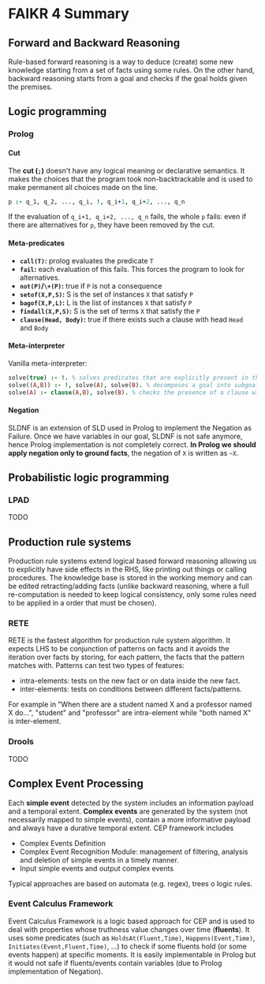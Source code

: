 # FAIKR 4 Summary

## Forward and Backward Reasoning

Rule-based forward reasoning is a way to deduce (create) some new knowledge starting from a set of facts using some rules.
On the other hand, backward reasoning starts from a goal and checks if the goal holds given the premises.

## Logic programming

### Prolog

#### Cut

The **cut (`;`)** doesn't have any logical meaning or declarative semantics.
It makes the choices that the program took non-backtrackable and is used to make permanent all choices made on the line.
```prolog
p :- q_1, q_2, ..., q_i, !, q_i+1, q_i+2, ..., q_n
```
If the evaluation of `q_i+1, q_i+2, ..., q_n` fails, the whole `p` fails: even if there are alternatives for `p`, they have been removed by the cut.

#### Meta-predicates

- **`call(T)`:** prolog evaluates the predicate `T`
- **`fail`:** each evaluation of this fails. This forces the program to look for alternatives.
- **`not(P)`/`\+(P)`:** true if `P` is not a consequence
- **`setof(X,P,S)`:** S is the set of instances `X` that satisfy `P`
- **`bagof(X,P,L)`:** L is the list of instances `X` that satisfy `P`
- **`findall(X,P,S)`:** S is the set of terms `X` that satisfy the `P`
- **`clause(Head, Body)`:** true if there exists such a clause with head `Head` and `Body`

#### Meta-interpreter

Vanilla meta-interpreter:
```prolog
solve(true) :- !. % solves predicates that are explicitly present in the KB
solve((A,B)) :- !, solve(A), solve(B). % decomposes a goal into subgoals and solves them
solve(A) :- clause(A,B), solve(B). % checks the presence of a clause with head A and solves its body B
```

#### Negation

SLDNF is an extension of SLD used in Prolog to implement the Negation as Failure.
Once we have variables in our goal, SLDNF is not safe anymore, hence Prolog implementation is not completely correct.
**In Prolog we should apply negation only to ground facts**, the negation of `X` is written as `~X`.

## Probabilistic logic programming

### LPAD

TODO

## Production rule systems

Production rule systems extend logical based forward reasoning allowing us to explicitly have side effects in the RHS, like printing out things or calling procedures.
The knowledge base is stored in the working memory and can be edited retracting/adding facts (unlike backward reasoning, where a full re-computation is needed to keep logical consistency, only some rules need to be applied in a order that must be chosen).

### RETE

RETE is the fastest algorithm for production rule system algorithm.
It expects LHS to be conjunction of patterns on facts and it avoids the iteration over facts by storing, for each pattern, the facts that the pattern matches with.
Patterns can test two types of features:
- intra-elements: tests on the new fact or on data inside the new fact.
- inter-elements: tests on conditions between different facts/patterns.

For example in "When there are a student named X and a professor named X do...", "student" and "professor" are intra-element while "both named X" is inter-element.

### Drools

TODO

## Complex Event Processing

Each **simple event** detected by the system includes an information payload and a temporal extent.
**Complex events** are generated by the system (not necessarily mapped to simple events), contain a more informative payload and always have a durative temporal extent.
CEP framework includes 
- Complex Events Definition
- Complex Event Recognition Module: management of filtering, analysis and deletion of simple events in a timely manner.
- Input simple events and output complex events

Typical approaches are based on automata (e.g. regex), trees o logic rules.

### Event Calculus Framework


Event Calculus Framework is a logic based approach for CEP and is used to deal with properties whose truthness value changes over time (**fluents**).
It uses some predicates (such as `HoldsAt(Fluent,Time)`, `Happens(Event,Time)`, `Initiates(Event,Fluent,Time)`, ...) to check if some fluents hold (or some events happen) at specific moments.
It is easily implementable in Prolog but it would not safe if fluents/events contain variables (due to Prolog implementation of Negation).

